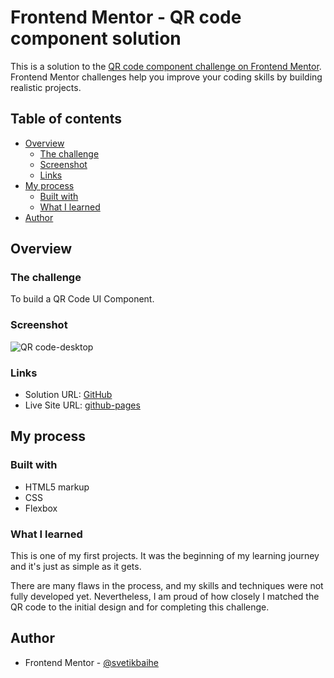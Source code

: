 # Frontend Mentor - QR code component solution

This is a solution to the [QR code component challenge on Frontend Mentor](https://www.frontendmentor.io/challenges/qr-code-component-iux_sIO_H). Frontend Mentor challenges help you improve your coding skills by building realistic projects. 

## Table of contents

- [Overview](#overview)
  - [The challenge](#the-challenge)
  - [Screenshot](#screenshot)
  - [Links](#links)
- [My process](#my-process)
  - [Built with](#built-with)
  - [What I learned](#what-i-learned)
- [Author](#author)

## Overview

### The challenge

To build a QR Code UI Component.

### Screenshot

![QR code-desktop](/public/QR_desktop.png)

### Links

- Solution URL: [GitHub](https://github.com/svetikbaihe/QR-code-component.io.git)
- Live Site URL: [github-pages](https://svetikbaihe.github.io/QR-code-component.io/)

## My process

### Built with

- HTML5 markup
- CSS
- Flexbox

### What I learned

This is one of my first projects. It was the beginning of my learning journey and it's just as simple as it gets.

There are many flaws in the process, and my skills and techniques were not fully developed yet. Nevertheless, I am proud of how closely I matched the QR code to the initial design and for completing this challenge.

## Author

- Frontend Mentor -
  [@svetikbaihe](https://www.frontendmentor.io/profile/svetikbaihe)